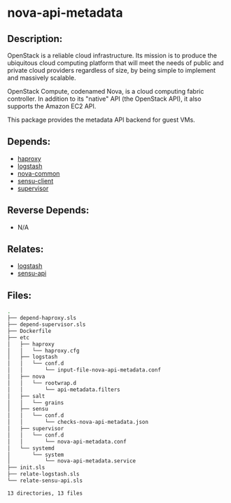 # nova-api-metadata

## Description:

OpenStack is a reliable cloud infrastructure. Its mission is to produce the ubiquitous cloud computing platform that will meet the needs of public and private cloud providers regardless of size, by being simple to implement and massively scalable.

OpenStack Compute, codenamed Nova, is a cloud computing fabric controller. In addition to its "native" API (the OpenStack API), it also supports the Amazon EC2 API.

This package provides the metadata API backend for guest VMs.

## Depends:

  -  [haproxy](salt/haproxy)
  -  [logstash](salt/logstash)
  -  [nova-common](salt/nova-common)
  -  [sensu-client](salt/sensu-client)
  -  [supervisor](salt/supervisor)

## Reverse Depends:

  -  N/A

## Relates:

  -  [logstash](salt/logstash)
  -  [sensu-api](salt/sensu-api)

## Files:

```bash
.
├── depend-haproxy.sls
├── depend-supervisor.sls
├── Dockerfile
├── etc
│   ├── haproxy
│   │   └── haproxy.cfg
│   ├── logstash
│   │   └── conf.d
│   │       └── input-file-nova-api-metadata.conf
│   ├── nova
│   │   └── rootwrap.d
│   │       └── api-metadata.filters
│   ├── salt
│   │   └── grains
│   ├── sensu
│   │   └── conf.d
│   │       └── checks-nova-api-metadata.json
│   ├── supervisor
│   │   └── conf.d
│   │       └── nova-api-metadata.conf
│   └── systemd
│       └── system
│           └── nova-api-metadata.service
├── init.sls
├── relate-logstash.sls
└── relate-sensu-api.sls

13 directories, 13 files
```
